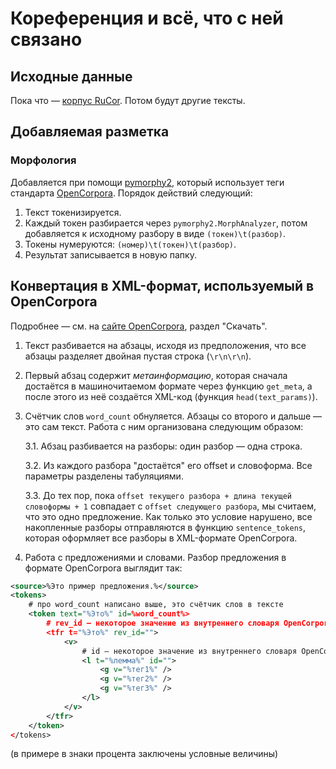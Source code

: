 # Кореференция и всё, что с ней связано

## Исходные данные
Пока что — [корпус RuCor](http://rucoref.maimbava.net). Потом будут другие тексты.

## Добавляемая разметка
### Морфология
Добавляется при помощи [pymorphy2](http://pymorphy2.readthedocs.io/en/latest/index.html), который использует теги стандарта [OpenCorpora](http://opencorpora.org/dict.php?act=gram). Порядок действий следующий:

1. Текст токенизируется.
2. Каждый токен разбирается через ```pymorphy2.MorphAnalyzer```, потом добавляется к исходному разбору в виде ```(токен)\t(разбор)```.
3. Токены нумеруются: ```(номер)\t(токен)\t(разбор)```.
4. Результат записывается в новую папку.

## Конвертация в XML-формат, используемый в OpenCorpora
Подробнее — см. на [сайте OpenCorpora](http://opencorpora.org/), раздел "Скачать".

1. Текст разбивается на абзацы, исходя из предположения, что все абзацы разделяет двойная пустая строка (```\r\n\r\n```).
2. Первый абзац содержит *метаинформацию*, которая сначала достаётся в машиночитаемом формате через функцию ```get_meta```, а после этого из неё создаётся XML-код (функция ```head(text_params)```).
3. Счётчик слов ```word_count``` обнуляется. Абзацы со второго и дальше — это сам текст. Работа с ним организована следующим образом:
    
    3.1. Абзац разбивается на разборы: один разбор — одна строка.
    
    3.2. Из каждого разбора "достаётся" его offset и словоформа. Все параметры разделены табуляциями.
    
    3.3. До тех пор, пока ```offset текущего разбора + длина текущей словоформы + 1``` совпадает с ```offset следующего разбора```, мы считаем, что это одно предложение. Как только это условие нарушено, все накопленные разборы отправляются в функцию ```sentence_tokens```, которая оформляет все разборы в XML-формате OpenCorpora.
    
4. Работа с предложениями и словами. Разбор предложения в формате OpenCorpora выглядит так:
```xml
<source>%Это пример предложения.%</source>
<tokens>
    # про word_count написано выше, это счётчик слов в тексте
    <token text="%Это%" id=%word_count%>
        # rev_id — некоторое значение из внутреннего словаря OpenCorpora
        <tfr t="%Это%" rev_id="">
            <v>
                # id — некоторое значение из внутреннего словаря OpenCorpora
                <l t="%лемма%" id="">
                    <g v="%тег1%" />
                    <g v="%тег2%" />
                    <g v="%тег3%" />
                </l>
            </v>
        </tfr>
    </token>
</tokens>
```
(в примере в знаки процента заключены условные величины)
    
    